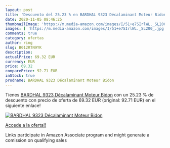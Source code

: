 ```yaml
---
layout: post
title: 'Descuento del 25.23 % en BARDHAL 9323 Décalaminant Moteur Bidon'
date: 2020-11-05 08:46:25
thumbnailImage: 'https://m.media-amazon.com/images/I/51+e7SIrlWL._SL200_.jpg'
images: [ 'https://m.media-amazon.com/images/I/51+e7SIrlWL._SL200_.jpg' ]
comments: true
category: ofertas
author: ring
slug: B012RTN9YK
description:
actualPrice: 69.32 EUR
currency: EUR
price: 69.32
comparePrice: 92.71 EUR
inStock: true
prodname: BARDHAL 9323 Décalaminant Moteur Bidon
---
```


Tienes [BARDHAL 9323 Décalaminant Moteur Bidon](https://www.amazon.fr/dp/B012RTN9YK/?tag=tolees0d-21) con un 25.23 % de descuento con precio de oferta de 69.32 EUR (original: 92.71 EUR) en el siguiente enlace!

[![BARDHAL 9323 Décalaminant Moteur Bidon](https://m.media-amazon.com/images/I/51+e7SIrlWL._SL200_.jpg)](https://www.amazon.fr/dp/B012RTN9YK/?tag=tolees0d-21)

[Accede a la oferta!!](https://www.amazon.fr/dp/B012RTN9YK/?tag=tolees0d-21)

Links participate in Amazon Associate program and might generate a comission on qualifying sales


